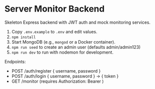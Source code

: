 # Server Monitor Backend

Skeleton Express backend with JWT auth and mock monitoring services.

1. Copy `.env.example` to `.env` and edit values.
2. `npm install`
3. Start MongoDB (e.g., `mongod` or a Docker container).
4. `npm run seed` to create an admin user (defaults admin/admin123)
5. `npm run dev` to run with nodemon for development.

Endpoints:
- POST /auth/register { username, password }
- POST /auth/login { username, password } -> { token }
- GET /monitor  (requires Authorization: Bearer <token>)